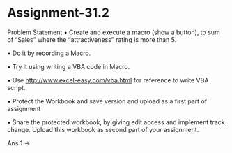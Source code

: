 # Assignment-31.2

Problem Statement • Create and execute a macro (show a button), to sum of “Sales” where the “attractiveness” rating is more than 5.

• Do it by recording a Macro.

• Try it using writing a VBA code in Macro.

• Use http://www.excel-easy.com/vba.html for reference to write VBA script.

• Protect the Workbook and save version and upload as a first part of assignment

• Share the protected workbook, by giving edit access and implement track change. Upload this workbook as second part of your assignment.

Ans 1 ->
